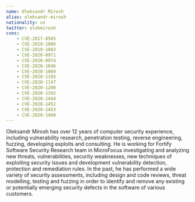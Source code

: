 ```yaml
---
name: Oleksandr Mirosh
alias: oleksandr-mirosh
nationality: us
twitter: olekmirosh
cves:
    - CVE-2017-8565
    - CVE-2019-1006
    - CVE-2019-1083
    - CVE-2020-0971
    - CVE-2020-0974
    - CVE-2020-1046
    - CVE-2020-1069
    - CVE-2020-1103
    - CVE-2020-1147
    - CVE-2020-1200
    - CVE-2020-1342
    - CVE-2020-1444
    - CVE-2020-1452
    - CVE-2020-1453
    - CVE-2020-1460
---
```

Oleksandr Mirosh has over 12 years of computer security experience, including vulnerability research, penetration testing, reverse engineering, fuzzing, developing exploits and consulting. He is working for Fortify Software Security Research team in MicroFocus investigating and analyzing new threats, vulnerabilities, security weaknesses, new techniques of exploiting security issues and development vulnerability detection, protection and remediation rules. In the past, he has performed a wide variety of security assessments, including design and code reviews, threat modelling, testing and fuzzing in order to identify and remove any existing or potentially emerging security defects in the software of various customers.
